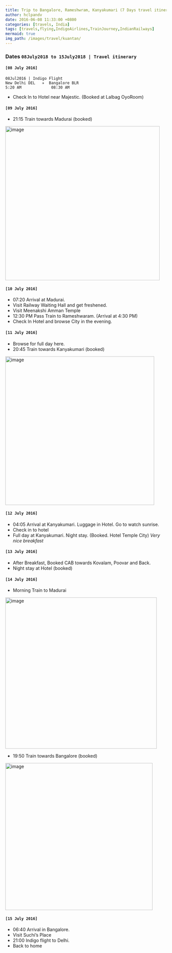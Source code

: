 ```yaml
---
title: Trip to Bangalore, Rameshwram, Kanyakumari (7 Days travel itinerary)
author: hclpandv
date: 2016-06-08 11:33:00 +0800
categories: [travels, India]
tags: [travels,flying,IndigoAirlines,TrainJourney,IndianRailways]
mermaid: true
img_path: /images/travel/kuantan/
---
```


### Dates `08July2018 to 15July2018 | Travel itinerary` 

#### `[08 July 2016]`

```
08Jul2016 | Indigo Flight
New Delhi DEL   ✈  Bangalore BLR
5:20 AM             08:30 AM   
```  
* Check In to Hotel near Majestic. (Booked at Lalbag OyoRoom)

#### `[09 July 2016]`

* 21:15 Train towards Madurai (booked)

<img width="482" alt="image" src="https://user-images.githubusercontent.com/40329274/219917217-31779bdd-32ca-4437-b3a0-bd9ad1d554f6.png">


#### `[10 July 2016]`

* 07:20 Arrival at Madurai.
* Visit Railway Waiting Hall and get freshened. 
* Visit Meenakshi Amman Temple
* 12:30 PM Pass Train to Rameshwaram. (Arrival at 4:30 PM)
* Check In Hotel and browse City in the evening. 

#### `[11 July 2016]`

* Browse for full day here.
* 20:45 Train towards Kanyakumari (booked)

<img width="465" alt="image" src="https://user-images.githubusercontent.com/40329274/219917750-1c96cae1-1b9d-4a60-bfd8-75fd239bc0e1.png">


#### `[12 July 2016]`

* 04:05 Arrival at Kanyakumari. Luggage in Hotel. Go to watch sunrise.
* Check in to hotel
* Full day at Kanyakumari. Night stay. (Booked. Hotel Temple City) *Very nice breakfast*

#### `[13 July 2016]` 

* After Breakfast, Booked CAB towards Kovalam, Poovar and Back.
* Night stay at Hotel (booked)

#### `[14 July 2016]` 

* Morning Train to Madurai 

<img width="473" alt="image" src="https://user-images.githubusercontent.com/40329274/219918168-281a42a4-7495-4990-8dab-4015ff0c3613.png">

* 19:50 Train towards Bangalore (booked)

<img width="460" alt="image" src="https://user-images.githubusercontent.com/40329274/219918330-ec7514a5-3052-4299-974b-e22a911b6351.png">


#### `[15 July 2016]`

* 06:40 Arrival in Bangalore.
* Visit Suchi’s Place
* 21:00 Indigo flight to Delhi.
* Back to home
